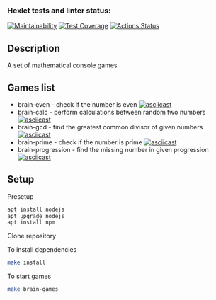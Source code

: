 ### Hexlet tests and linter status:
[![Maintainability](https://api.codeclimate.com/v1/badges/62def7a7b3ca55352ded/maintainability)](https://codeclimate.com/github/mk-im/backend-project-44/maintainability)
[![Test Coverage](https://api.codeclimate.com/v1/badges/62def7a7b3ca55352ded/test_coverage)](https://codeclimate.com/github/mk-im/backend-project-44/test_coverage)
[![Actions Status](https://github.com/mk-im/backend-project-44/workflows/hexlet-check/badge.svg)](https://github.com/mk-im/backend-project-44/actions)

## Description
A set of mathematical console games

## Games list
- brain-even - check if the number is even [![asciicast](https://asciinema.org/a/5bduojIeNBBVI5AOx0qiHqqWQ.svg)](https://asciinema.org/a/VvEzjdkngv1BlvCd3V5HLDzQu)
- brain-calc - perform calculations between random two numbers [![asciicast](https://asciinema.org/a/5bduojIeNBBVI5AOx0qiHqqWQ.svg)](https://asciinema.org/a/cEqlRsTWhbo4oUm5GnaBX5Lw4)
- brain-gcd - find the greatest common divisor of given numbers [![asciicast](https://asciinema.org/a/5bduojIeNBBVI5AOx0qiHqqWQ.svg)](https://asciinema.org/a/BrzoIvtoQlntXKxoDnM4lUrWX)
- brain-prime - check if the number is prime [![asciicast](https://asciinema.org/a/5bduojIeNBBVI5AOx0qiHqqWQ.svg)](https://asciinema.org/a/CmF5Yg8wjUp2Z4VFxdthSgxiF)
- brain-progression - find the missing number in given progression [![asciicast](https://asciinema.org/a/5bduojIeNBBVI5AOx0qiHqqWQ.svg)](https://asciinema.org/a/5BQR3WNnsD0N8jAZRiAw0dGDy)

## Setup

Presetup
```sh
apt install nodejs
apt upgrade nodejs
apt install npm
```

Clone repository

To install dependencies
```sh
make install
```

To start games
```sh
make brain-games
```
